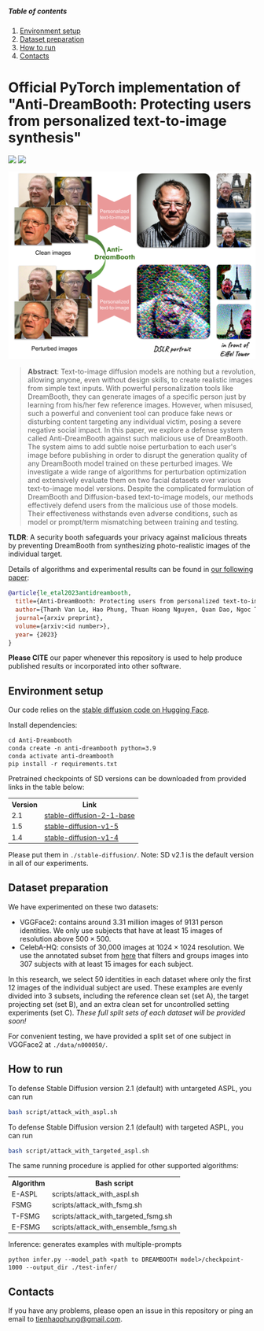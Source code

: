 ##### Table of contents
1. [Environment setup](#Environment-setup)
2. [Dataset preparation](#Dataset-preparation)
3. [How to run](#How-to-run)
4. [Contacts](#Contacts)

# Official PyTorch implementation of "Anti-DreamBooth: Protecting users from personalized text-to-image synthesis"
<a href=""><img src="https://img.shields.io/badge/ARXIV-Article--ID-red??style=flat"></a>
<a href=""><img src="https://img.shields.io/badge/Website-Project%20Page-blue?style=flat"></a>
<div align="center">
    <img width="1000" alt="teaser" src="assets/Teaser.png"/>
</div>

> **Abstract**: Text-to-image diffusion models are nothing but a revolution, allowing anyone, even without design skills, to create realistic images from simple text inputs. With powerful personalization tools like DreamBooth, they can generate images of a specific person just by learning from his/her few reference images. However, when misused, such a powerful and convenient tool can produce fake news or disturbing content targeting any individual victim, posing a severe negative social impact. In this paper, we explore a defense system called Anti-DreamBooth against such malicious use of DreamBooth. The system aims to add subtle noise perturbation to each user's image before publishing in order to disrupt the generation quality of any DreamBooth model trained on these perturbed images. We investigate a wide range of algorithms for perturbation optimization and extensively evaluate them on two facial datasets over various text-to-image model versions. Despite the complicated formulation of DreamBooth and Diffusion-based text-to-image models, our methods effectively defend users from the malicious use of those models. Their effectiveness withstands even adverse conditions, such as model or prompt/term mismatching between training and testing.

**TLDR**: A security booth safeguards your privacy against malicious threats by preventing DreamBooth from synthesizing photo-realistic images of the individual target.

Details of algorithms and experimental results can be found in [our following paper]():
```bibtex
@article{le_etal2023antidreambooth,
  title={Anti-DreamBooth: Protecting users from personalized text-to-image synthesis},
  author={Thanh Van Le, Hao Phung, Thuan Hoang Nguyen, Quan Dao, Ngoc Tran and Anh Tran},
  journal={arxiv preprint},
  volume={arxiv:<id number>},
  year= {2023}
}
```
**Please CITE** our paper whenever this repository is used to help produce published results or incorporated into other software.


## Environment setup

Our code relies on the [stable diffusion code on Hugging Face](https://github.com/huggingface/diffusers).

Install dependencies:
```shell
cd Anti-Dreambooth
conda create -n anti-dreambooth python=3.9  
conda activate anti-dreambooth  
pip install -r requirements.txt  
```

Pretrained checkpoints of SD versions can be downloaded from provided links in the table below:
<table style="width:100%">
  <tr>
    <th>Version</th>
    <th>Link</th>
  </tr>
  <tr>
    <td>2.1</td>
    <td><a href="https://huggingface.co/stabilityai/stable-diffusion-2-1-base">stable-diffusion-2-1-base</a></td>
  </tr>
  <tr>
    <td>1.5</td>
    <td><a href="https://huggingface.co/runwayml/stable-diffusion-v1-5">stable-diffusion-v1-5</a></td>
  </tr>
  <tr>
    <td>1.4</td>
    <td><a href="https://huggingface.co/CompVis/stable-diffusion-v1-4">stable-diffusion-v1-4</a></td>
  </tr>
</table>

Please put them in `./stable-diffusion/`. Note: SD v2.1 is the default version in all of our experiments. 

## Dataset preparation
We have experimented on these two datasets:
- VGGFace2: contains around 3.31 million images of 9131 person identities. We only use subjects that have at least 15 images of resolution above $500 \times 500$.
- CelebA-HQ: consists of 30,000 images at $1024 × 1024$ resolution. We
use the annotated subset from [here](https://github.com/ndb796/CelebA-HQ-Face-Identity-and-Attributes-Recognition-PyTorch) that filters and groups images into 307 subjects with at least 15 images for each subject.

In this research, we select 50 identities in each dataset where only the first 12 images of the individual subject are used. These examples are evenly divided into 3 subsets, including the reference clean set (set A), the target projecting set (set B), and an extra clean set for uncontrolled setting experiments (set C). *These full split sets of each dataset will be provided soon!*

For convenient testing, we have provided a split set of one subject in VGGFace2 at `./data/n000050/`.

## How to run
To defense Stable Diffusion version 2.1 (default) with untargeted ASPL, you can run
```bash
bash script/attack_with_aspl.sh
```

To defense Stable Diffusion version 2.1 (default) with targeted ASPL, you can run
```bash
bash script/attack_with_targeted_aspl.sh
```

The same running procedure is applied for other supported algorithms:
<table style="width:100%">
  <tr>
    <th>Algorithm</th>
    <th>Bash script</th>
  </tr>
  <tr>
    <td>E-ASPL</td>
    <td>scripts/attack_with_aspl.sh</td>
  </tr>
  <tr>
    <td>FSMG</td>
    <td>scripts/attack_with_fsmg.sh</td>
  </tr>
  <tr>
    <td>T-FSMG</td>
    <td>scripts/attack_with_targeted_fsmg.sh</td>
  </tr>
  <tr>
    <td>E-FSMG</td>
    <td>scripts/attack_with_ensemble_fsmg.sh</td>
  </tr>
</table>

Inference: generates examples with multiple-prompts
```
python infer.py --model_path <path to DREAMBOOTH model>/checkpoint-1000 --output_dir ./test-infer/
```

## Contacts
If you have any problems, please open an issue in this repository or ping an email to [tienhaophung@gmail.com](mailto:tienhaophung@gmail.com).
